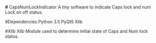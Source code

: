 **#** CapsNumLockIndicator
A tiny software to indicate Caps lock and num Lock on off status.

#Dependencies
Python 3.5
PyQt5
Xlib

#Xlib 
Xlib Module used to determine initial state of Caps and Num lock status.
